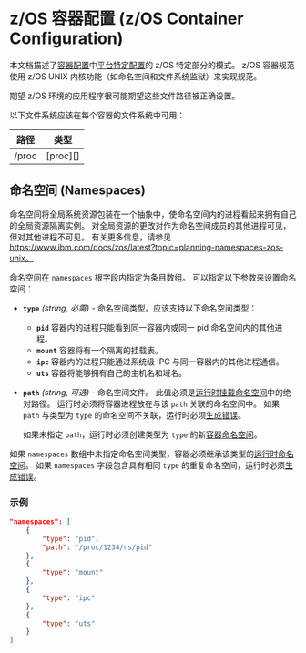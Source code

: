 # <a name="ZOSContainerConfiguration" />z/OS 容器配置 (z/OS Container Configuration)

本文档描述了[容器配置](config.md)中[平台特定配置](config.md#platform-specific-configuration)的 z/OS 特定部分的模式。
z/OS 容器规范使用 z/OS UNIX 内核功能（如命名空间和文件系统监狱）来实现规范。

期望 z/OS 环境的应用程序很可能期望这些文件路径被正确设置。

以下文件系统应该在每个容器的文件系统中可用：

| 路径     | 类型   |
| -------- | ------ |
| /proc    | [proc][] |

## <a name="configZOSNamespaces" />命名空间 (Namespaces)

命名空间将全局系统资源包装在一个抽象中，使命名空间内的进程看起来拥有自己的全局资源隔离实例。
对全局资源的更改对作为命名空间成员的其他进程可见，但对其他进程不可见。
有关更多信息，请参见 https://www.ibm.com/docs/zos/latest?topic=planning-namespaces-zos-unix。

命名空间在 `namespaces` 根字段内指定为条目数组。
可以指定以下参数来设置命名空间：

* **`type`** *(string, 必需)* - 命名空间类型。应该支持以下命名空间类型：
    * **`pid`** 容器内的进程只能看到同一容器内或同一 pid 命名空间内的其他进程。
    * **`mount`** 容器将有一个隔离的挂载表。
    * **`ipc`** 容器内的进程只能通过系统级 IPC 与同一容器内的其他进程通信。
    * **`uts`** 容器将能够拥有自己的主机名和域名。
* **`path`** *(string, 可选)* - 命名空间文件。
    此值必须是[运行时挂载命名空间](glossary.md#runtime-namespace)中的绝对路径。
    运行时必须将容器进程放在与该 `path` 关联的命名空间中。
    如果 `path` 与类型为 `type` 的命名空间不关联，运行时必须[生成错误](runtime.md#errors)。

    如果未指定 `path`，运行时必须创建类型为 `type` 的新[容器命名空间](glossary.md#container-namespace)。

如果 `namespaces` 数组中未指定命名空间类型，容器必须继承该类型的[运行时命名空间](glossary.md#runtime-namespace)。
如果 `namespaces` 字段包含具有相同 `type` 的重复命名空间，运行时必须[生成错误](runtime.md#errors)。

### 示例

```json
"namespaces": [
    {
        "type": "pid",
        "path": "/proc/1234/ns/pid"
    },
    {
        "type": "mount"
    },
    {
        "type": "ipc"
    },
    {
        "type": "uts"
    }
]
``` 